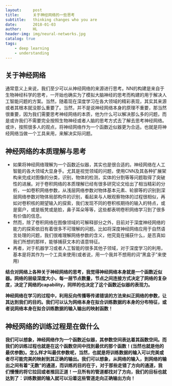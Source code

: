 ```yaml
---
layout:     post
title:      关于神经网络的一些思考
subtitle:   thinking changes who you are
date:       2018-01-03
author:     HL
header-img: img/neural-networks.jpg
catalog: true
tags:
    - deep learning
    - understanding
---
```


## 关于神经网络
通常意义上来说，我们至少可以从神经网络的来源进行思考。NN的构建是来自于生物神经科学的思考，一开始也确实为了模拟大脑神经的思考而构建的用于解决人工智能问题的方案。当然，随着现在深度学习在各大领域的精彩表现，其实其来源或者其根本就没那么重要了。当然，并不是说神经网络本身的原理不重要，那当然很重要，因为我们需要思考神经网络的本质，他为什么可以解决那么多的问题，而是或许我们不需要完全按照生物神经或者人脑的思考方式去了解去思考神经网络。或许，按照很多人的观点，将神经网络作为一个函数近似器更为合适。也就是将神经网络当做一个工具来用，来解决实际问题。

## 神经网络的本质理解与思考
* 如果将神经网络理解为一个函数近似器，其实也是很合适的。神经网络在人工智能的各大领域大显身手。尤其是视觉领域的问题，使用CNN及其各种扩展架构来完成对图像的分类，识别，物体的检测，实体的分割等等问题取得了突破性的进展。对于卷积网络的本质理解已经有很多研究论文给出了相当精彩的分析，一如卷积网络参数，从浅层网络参数对物体基本元素、轮廓等的识别到深层网络参数对物体局部构件的识别，看起来与人眼观察物体的过程很相似，再如对卷积核的期望输入的探索，我们发现不同的卷积核期待的输入的特点，或是窗户，或是板凳或是脸，鼻子耳朵等等，这些都表明卷积网络学习到了很多有价值的信息。
* 然而，除了卷积网络在图像领域的可解释部分之外，目前对于深度神经网络的能力的探索依旧有着很多不可理解的问题。比如将深度神经网络应用于自然语言处理的问题，我们很难理解网络参数的含义，他究竟在捕获什么，是否真如我们所想的那样，能够捕获文本的语意特征。
* 再者，对于机器学习或者人工智能的很多其他子领域，对于深度学习的利用，基本是将其作为一个工具来使用(或者说，用一个我并不想用的词“黑盒子”来使用) 

<p><strong>
结合对网络上各种关于神经网络的思考，我觉得神经网络本身就是一个函数近似器。网络的层级深度大小，每一层节点数量，节点之间连接方式决定了网络的复杂度，决定了网络的capability，同样的也决定了这个函数近似器的表现力。
</strong></p>
<p><strong>
神经网络在学习的过程中，利用反向传播等传递错误的方法来纠正网络的参数，让其达到我们的目的。我们可以认为网络本身在拟合训练数据的本身的分布特征，或者说网络本身在拟合训练数据的输入输出的映射函数！
</strong></p>

## 神经网络的训练过程是在做什么
<p><strong>
我们可以想象，神经网络作为一个函数近似器，其参数空间表达着其函数空间。而我们的训练过程也就是在这个函数空间中找到最优的那个函数！(当然也就是他的最优参数)。怎么样才叫最优参数呢，当然，也就是将训练数据的输入可以完美或者尽可能完美的映射到其正确的输出。我们可以想象，从网络的输入，到网络的输出之间有着“无数”的通道，而训练的目的在于，对于那些走错了方向的通道，我们慢慢的将它拉回或者推回正道！一旦所有的管道都找对了方向，我们的目标也就达到了：训练数据的输入就可以沿着这些管道走向正确输出方向！
</strong></p>


